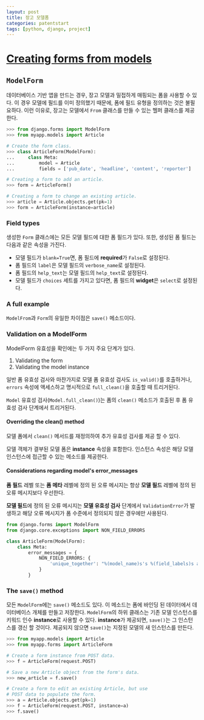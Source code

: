 ```yaml
---
layout: post
title: 장고 모델폼
categories: patentstart
tags: [python, django, project]
---
```


# [Creating forms from models](https://docs.djangoproject.com/ko/1.11/topics/forms/modelforms)

## `ModelForm`
데이터베이스 기반 앱을 만드는 경우, 장고 모델과 밀접하게 매핑되는 폼을 사용할 수 있다. 이 경우 모델에 필드를 이미 정의했기 때문에, 폼에 필드 유형을 정의하는 것은 불필요하다. 이런 이유로, 장고는 모델에서 `From` 클래스를 만들 수 있는 헬퍼 클래스를 제공한다.

```python
>>> from django.forms import ModelForm
>>> from myapp.models import Article

# Create the form class.
>>> class ArticleForm(ModelForm):
...     class Meta:
...         model = Article
...         fields = ['pub_date', 'headline', 'content', 'reporter']

# Creating a form to add an article.
>>> form = ArticleForm()

# Creating a form to change an existing article.
>>> article = Article.objects.get(pk=1)
>>> form = ArticleForm(instance=article)
```

### Field types
생성한 `Form` 클래스에는 모든 모델 필드에 대한 폼 필드가 있다. 또한, 생성된 폼 필드는 다음과 같은 속성을 가진다.
- 모델 필드가 `blank=True`면, 폼 필드에 **required**가 `False`로 설정된다.
- 폼 필드의 `label`은 모델 필드의 `verbose_name`로 설정된다.
- 폼 필드의 `help_text`는 모델 필드의 `help_text`로 설정된다.
- 모델 필드가 `choices` 세트를 가지고 있다면, 폼 필드의 **widget**은 `select`로 설정된다.

### A full example
`ModelFrom`과 `Form`의 유일한 차이점은 `save()` 메소드이다.

### Validation on a ModelForm
ModelForm 유효성을 확인에는 두 가지 주요 단계가 있다.
1. Validating the form
2. Validating the model instance

일반 폼 유효성 검사와 마찬가지로 모델 폼 유효성 검사도 `is_valid()`를 호출하거나, `errors` 속성에 액세스하고 명시적으로 `full_clean()`을 호출할 때 트리거된다.

`Model` 유효성 검사(`Model.full_clean()`)는 폼의 `clean()` 메소드가 호출된 후 폼 유효성 검사 단계에서 트리거된다.

#### Overriding the clean() method
모델 폼에서 `clean()` 메서드를 재정의하여 추가 유효성 검사를 제공 할 수 있다.

모델 객체가 결부된 모델 폼은 **instance** 속성을 포함한다. 인스턴스 속성은 해당 모델 인스턴스에 접근할 수 있는 메소드를 제공한다.

#### Considerations regarding model's error_messages
**폼 필드** 레벨 또는 **폼 메타** 레벨에 정의 된 오류 메시지는 항상 **모델 필드** 레벨에 정의 된 오류 메시지보다 우선한다.

**모델 필드**에 정의 된 오류 메시지는 **모델 유효성 검사** 단계에서 `ValidationError`가 발생하고 해당 오류 메시지가 폼 수준에서 정의되지 않은 경우에만 사용된다.

```python
from django.forms import ModelForm
from django.core.exceptions import NON_FIELD_ERRORS

class ArticleForm(ModelForm):
    class Meta:
        error_messages = {
            NON_FIELD_ERRORS: {
                'unique_together': "%(model_name)s's %(field_labels)s are not unique.",
            }
        }
```

### The `save()` method
모든 `ModelForm`에는 `save()` 메소드도 있다. 이 메소드는 폼에 바인딩 된 데이터에서 데이터베이스 개체를 만들고 저장한다. `ModelForm`의 하위 클래스는 기존 모델 인스턴스를 키워드 인수 **instance**로 사용할 수 있다. **instance**가 제공되면, `save()`는 그 인스턴스를 갱신 할 것이다. 제공되지 않으면 `save()`는 지정된 모델의 새 인스턴스를 만든다.

```python
>>> from myapp.models import Article
>>> from myapp.forms import ArticleForm

# Create a form instance from POST data.
>>> f = ArticleForm(request.POST)

# Save a new Article object from the form's data.
>>> new_article = f.save()

# Create a form to edit an existing Article, but use
# POST data to populate the form.
>>> a = Article.objects.get(pk=1)
>>> f = ArticleForm(request.POST, instance=a)
>>> f.save()
```
